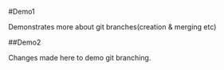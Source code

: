 #Demo1

Demonstrates more about git  branches(creation & merging etc)

##Demo2

Changes made here to demo git branching.